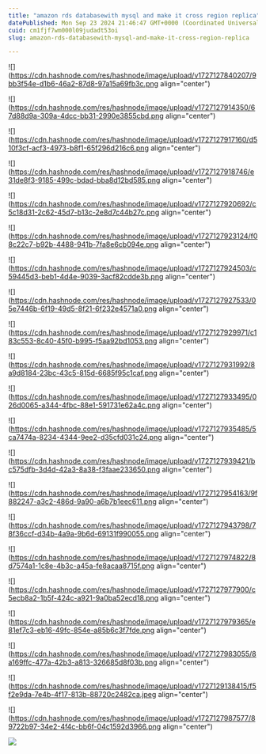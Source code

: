 ```yaml
---
title: "amazon rds databasewith mysql and make it cross region replica"
datePublished: Mon Sep 23 2024 21:46:47 GMT+0000 (Coordinated Universal Time)
cuid: cm1fjf7wm000l09judadt53oi
slug: amazon-rds-databasewith-mysql-and-make-it-cross-region-replica

---
```


![](https://cdn.hashnode.com/res/hashnode/image/upload/v1727127840207/9bb3f54e-d1b6-46a2-87d8-97a15a69fb3c.png align="center")

![](https://cdn.hashnode.com/res/hashnode/image/upload/v1727127914350/67d88d9a-309a-4dcc-bb31-2990e3855cbd.png align="center")

![](https://cdn.hashnode.com/res/hashnode/image/upload/v1727127917160/d510f3cf-acf3-4973-b8f1-65f296d216c6.png align="center")

![](https://cdn.hashnode.com/res/hashnode/image/upload/v1727127918746/e31de8f3-9185-499c-bdad-bba8d12bd585.png align="center")

![](https://cdn.hashnode.com/res/hashnode/image/upload/v1727127920692/c5c18d31-2c62-45d7-b13c-2e8d7c44b27c.png align="center")

![](https://cdn.hashnode.com/res/hashnode/image/upload/v1727127923124/f08c22c7-b92b-4488-941b-7fa8e6cb094e.png align="center")

![](https://cdn.hashnode.com/res/hashnode/image/upload/v1727127924503/c59445d3-beb1-4d4e-9039-3acf82cdde3b.png align="center")

![](https://cdn.hashnode.com/res/hashnode/image/upload/v1727127927533/05e7446b-6f19-49d5-8f21-6f232e4571a0.png align="center")

![](https://cdn.hashnode.com/res/hashnode/image/upload/v1727127929971/c183c553-8c40-45f0-b995-f5aa92bd1053.png align="center")

![](https://cdn.hashnode.com/res/hashnode/image/upload/v1727127931992/8a9d8184-23bc-43c5-815d-6685f95c1caf.png align="center")

![](https://cdn.hashnode.com/res/hashnode/image/upload/v1727127933495/026d0065-a344-4fbc-88e1-591731e62a4c.png align="center")

![](https://cdn.hashnode.com/res/hashnode/image/upload/v1727127935485/5ca7474a-8234-4344-9ee2-d35cfd031c24.png align="center")

![](https://cdn.hashnode.com/res/hashnode/image/upload/v1727127939421/bc575dfb-3d4d-42a3-8a38-f3faae233650.png align="center")

![](https://cdn.hashnode.com/res/hashnode/image/upload/v1727127954163/9f882247-a3c2-486d-9a90-a6b7b1eec611.png align="center")

![](https://cdn.hashnode.com/res/hashnode/image/upload/v1727127943798/78f36ccf-d34b-4a9a-9b6d-69131f990055.png align="center")

![](https://cdn.hashnode.com/res/hashnode/image/upload/v1727127974822/8d7574a1-1c8e-4b3c-a45a-fe8acaa8715f.png align="center")

![](https://cdn.hashnode.com/res/hashnode/image/upload/v1727127977900/c5ecb8a2-1b5f-424c-a921-9a0ba52ecd18.png align="center")

![](https://cdn.hashnode.com/res/hashnode/image/upload/v1727127979365/e81ef7c3-eb16-49fc-854e-a85b6c3f7fde.png align="center")

![](https://cdn.hashnode.com/res/hashnode/image/upload/v1727127983055/8a169ffc-477a-42b3-a813-326685d8f03b.png align="center")

![](https://cdn.hashnode.com/res/hashnode/image/upload/v1727129138415/f5f2e9da-7e4b-4f17-813b-88720c2482ca.jpeg align="center")

![](https://cdn.hashnode.com/res/hashnode/image/upload/v1727127987577/89722b97-34e2-4f4c-bb6f-04c1592d3966.png align="center")

![]( align="center")